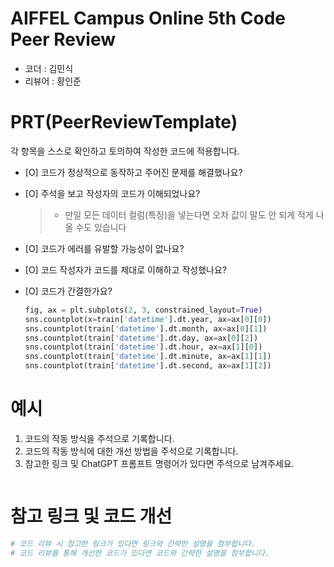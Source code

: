 # AIFFEL Campus Online 5th Code Peer Review
- 코더 : 김민식
- 리뷰어 : 황인준


# PRT(PeerReviewTemplate) 
각 항목을 스스로 확인하고 토의하여 작성한 코드에 적용합니다.

- [O] 코드가 정상적으로 동작하고 주어진 문제를 해결했나요?
 
- [O] 주석을 보고 작성자의 코드가 이해되었나요?
  > - 만일 모든 데이터 컬럼(특징)을 넣는다면 오차 값이 말도 안 되게 적게 나올 수도 있습니다
- [O] 코드가 에러를 유발할 가능성이 없나요?
  >
- [O] 코드 작성자가 코드를 제대로 이해하고 작성했나요?
  > 
- [O] 코드가 간결한가요?
  ```python
  fig, ax = plt.subplots(2, 3, constrained_layout=True)
  sns.countplot(x=train['datetime'].dt.year, ax=ax[0][0])
  sns.countplot(train['datetime'].dt.month, ax=ax[0][1])
  sns.countplot(train['datetime'].dt.day, ax=ax[0][2])
  sns.countplot(train['datetime'].dt.hour, ax=ax[1][0])
  sns.countplot(train['datetime'].dt.minute, ax=ax[1][1])
  sns.countplot(train['datetime'].dt.second, ax=ax[1][2])
  ```

# 예시
1. 코드의 작동 방식을 주석으로 기록합니다.
2. 코드의 작동 방식에 대한 개선 방법을 주석으로 기록합니다.
3. 참고한 링크 및 ChatGPT 프롬프트 명령어가 있다면 주석으로 남겨주세요.
```python

```

# 참고 링크 및 코드 개선
```python
# 코드 리뷰 시 참고한 링크가 있다면 링크와 간략한 설명을 첨부합니다.
# 코드 리뷰를 통해 개선한 코드가 있다면 코드와 간략한 설명을 첨부합니다.
```
